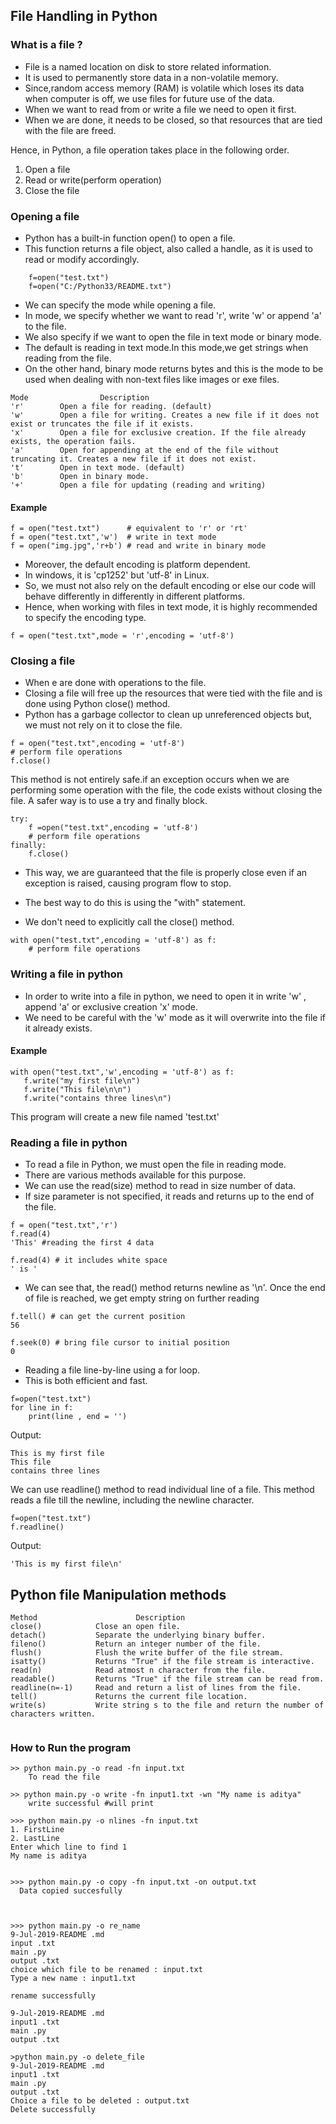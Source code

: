 ## File Handling in Python

### What is a file ?
* File is a named location on disk to store related information.
* It is used to permanently store data in a non-volatile memory.
* Since,random access memory (RAM) is volatile which loses its data when
computer is off, we use files for future use of the data.
* When we want to read from or write a file we need to open it first.
* When we are done, it needs to be closed, so that resources that are tied with the file are freed.

Hence, in Python, a file operation takes place in the following order.

1. Open a file 
2. Read or write(perform operation)
3. Close the file 

### Opening a file 
* Python has a built-in function open() to open a file.
* This function returns a file object, also called a handle, as it is used to read or modify accordingly.
```
    f=open("test.txt")
    f=open("C:/Python33/README.txt")
```
* We can specify the mode while opening a file.
* In mode, we specify whether we want to read 'r', write 'w' or
append 'a' to the file.
* We also specify if we want to open the file in text mode or binary mode.
* The default is reading in text mode.In this mode,we get strings when reading from the file.
* On the other hand, binary mode returns bytes and this is the mode to be used when dealing with non-text files like 
images or exe files.

```
Mode                Description
'r'	       Open a file for reading. (default)
'w'	       Open a file for writing. Creates a new file if it does not exist or truncates the file if it exists.
'x'	       Open a file for exclusive creation. If the file already exists, the operation fails.
'a'	       Open for appending at the end of the file without truncating it. Creates a new file if it does not exist.
't'	       Open in text mode. (default)
'b'	       Open in binary mode.
'+'	       Open a file for updating (reading and writing)
```
#### Example
```
f = open("test.txt")      # equivalent to 'r' or 'rt'
f = open("test.txt",'w')  # write in text mode 
f = open("img.jpg",'r+b') # read and write in binary mode 
```
* Moreover, the default encoding is platform dependent.
* In windows, it is 'cp1252' but 'utf-8' in Linux.
* So, we must not also rely on the default encoding or else our code will behave differently in differently in different platforms.
* Hence, when working with files in text mode, it is highly recommended to specify the encoding type.
```
f = open("test.txt",mode = 'r',encoding = 'utf-8')
```
### Closing a file
* When e are done with operations to the file.
* Closing a file will free up the resources that were tied with the file and is done using Python close() method.
* Python has a garbage collector to clean up unreferenced objects but, we must not rely on it to close the file.
```
f = open("test.txt",encoding = 'utf-8')
# perform file operations
f.close()
```
This method is not entirely safe.if an exception occurs when we are performing some operation with the file,
the code exists without closing the file.
A safer way is to use a try and finally block.
```
try:
    f =open("test.txt",encoding = 'utf-8')
    # perform file operations
finally:
    f.close()   
```
* This way, we are guaranteed that the file is properly close even if an exception is raised,
causing program flow to stop.

* The best way to do this is using the "with" statement.
* We don't need to explicitly call the close() method.
```
with open("test.txt",encoding = 'utf-8') as f:
    # perform file operations
``` 
### Writing a file in python
* In order to write into a file in python, we need to open it in write 'w' ,
append 'a' or exclusive creation 'x' mode.
* We need to be careful with the 'w' mode as it will overwrite into the file if it already exists.
#### Example 
```
with open("test.txt",'w',encoding = 'utf-8') as f:
   f.write("my first file\n")
   f.write("This file\n\n")
   f.write("contains three lines\n")
```
This program will create a new file named 'test.txt'

### Reading a file in python
* To read a file in Python, we must open the file in reading mode.
* There are various methods available for this purpose.
* We can use the read(size) method to read in size number of data.
* If size parameter is not specified, it reads and returns up to the end of the file.
```
f = open("test.txt",'r')
f.read(4)
'This' #reading the first 4 data

f.read(4) # it includes white space
' is '
```
* We can see that, the read() method returns newline as '\n'. Once the end of file is reached, we get empty string on further reading

```
f.tell() # can get the current position
56

f.seek(0) # bring file cursor to initial position
0 
```
* Reading a file line-by-line using a for loop.
* This is both efficient and fast.
```
f=open("test.txt")
for line in f:
    print(line , end = '')
```
Output:
```
This is my first file
This file 
contains three lines
```
We can use readline() method to read individual line of a file. This method reads a file till
the newline, including the newline character.
```
f=open("test.txt")
f.readline()
```
Output:
```
'This is my first file\n'
```
## Python file Manipulation methods
```
Method	                    Description
close()            Close an open file.
detach()           Separate the underlying binary buffer.
fileno()           Return an integer number of the file.
flush()            Flush the write buffer of the file stream.
isatty()           Returns "True" if the file stream is interactive.
read(n)            Read atmost n character from the file.
readable()         Returns "True" if the file stream can be read from.
readline(n=-1)     Read and return a list of lines from the file.
tell()             Returns the current file location.
write(s)           Write string s to the file and return the number of characters written.
        

```
### How to Run the program
```
>> python main.py -o read -fn input.txt
    To read the file 
 
>> python main.py -o write -fn input1.txt -wn "My name is aditya"
    write successful #will print
    
>>> python main.py -o nlines -fn input.txt
1. FirstLine
2. LastLine
Enter which line to find 1
My name is aditya 


>>> python main.py -o copy -fn input.txt -on output.txt
  Data copied succesfully   



>>> python main.py -o re_name
9-Jul-2019-README .md
input .txt
main .py
output .txt
choice which file to be renamed : input.txt
Type a new name : input1.txt

rename successfully

9-Jul-2019-README .md
input1 .txt
main .py
output .txt

>python main.py -o delete_file
9-Jul-2019-README .md
input1 .txt
main .py
output .txt
Choice a file to be deleted : output.txt
Delete successfully
  
```